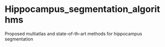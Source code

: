 # Hippocampus_segmentation_algorithms
Proposed multiatlas and state-of-th-art methods for hippocampus segmentation  

